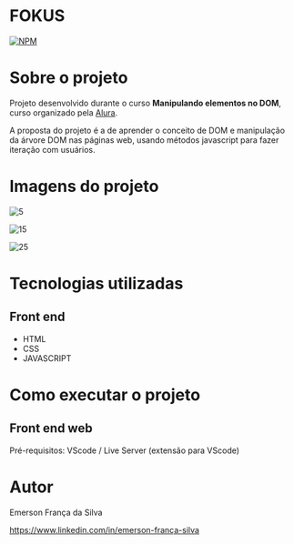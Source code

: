 # FOKUS

[![NPM](https://img.shields.io/npm/l/react)](https://github.com/Tecmarson/HTML/blob/main/LICENSE)

# Sobre o projeto

Projeto desenvolvido durante o curso **Manipulando elementos no DOM**, curso organizado pela [Alura](https://www.alura.com.br/ "Site da Alura").

A proposta do projeto é a de aprender o conceito de DOM e manipulação da árvore DOM nas páginas web, usando métodos javascript para fazer iteração com usuários.

# Imagens do projeto

![5](https://github.com/Tecmarson/Fokus/assets/65915029/d44883ed-d369-43dc-b125-2b89d08a0a95)

![15](https://github.com/Tecmarson/Fokus/assets/65915029/3b1b47a0-9a8e-4f82-bad0-06cc703add92)

![25](https://github.com/Tecmarson/Fokus/assets/65915029/f2d8acbf-8454-47b6-a085-e9ab25a2efa2)

# Tecnologias utilizadas
## Front end
- HTML
- CSS
- JAVASCRIPT 

# Como executar o projeto

## Front end web
Pré-requisitos: VScode / Live Server (extensão para VScode)

# Autor

Emerson França da Silva

https://www.linkedin.com/in/emerson-frança-silva
